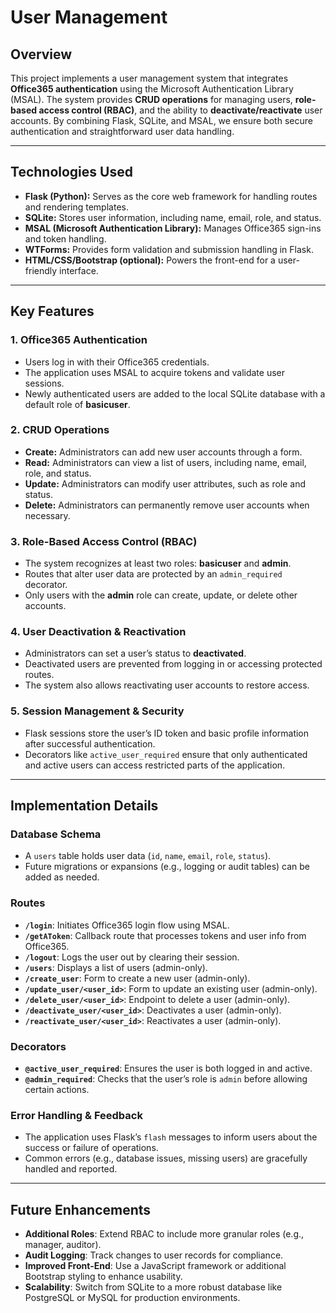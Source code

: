 # User Management

## Overview
This project implements a user management system that integrates **Office365 authentication** using the Microsoft Authentication Library (MSAL). The system provides **CRUD operations** for managing users, **role-based access control (RBAC)**, and the ability to **deactivate/reactivate** user accounts. By combining Flask, SQLite, and MSAL, we ensure both secure authentication and straightforward user data handling.

---

## Technologies Used
- **Flask (Python):** Serves as the core web framework for handling routes and rendering templates.  
- **SQLite:** Stores user information, including name, email, role, and status.  
- **MSAL (Microsoft Authentication Library):** Manages Office365 sign-ins and token handling.  
- **WTForms:** Provides form validation and submission handling in Flask.  
- **HTML/CSS/Bootstrap (optional):** Powers the front-end for a user-friendly interface.

---

## Key Features

### 1. Office365 Authentication
- Users log in with their Office365 credentials.  
- The application uses MSAL to acquire tokens and validate user sessions.  
- Newly authenticated users are added to the local SQLite database with a default role of **basicuser**.

### 2. CRUD Operations
- **Create:** Administrators can add new user accounts through a form.  
- **Read:** Administrators can view a list of users, including name, email, role, and status.  
- **Update:** Administrators can modify user attributes, such as role and status.  
- **Delete:** Administrators can permanently remove user accounts when necessary.

### 3. Role-Based Access Control (RBAC)
- The system recognizes at least two roles: **basicuser** and **admin**.  
- Routes that alter user data are protected by an `admin_required` decorator.  
- Only users with the **admin** role can create, update, or delete other accounts.

### 4. User Deactivation & Reactivation
- Administrators can set a user’s status to **deactivated**.  
- Deactivated users are prevented from logging in or accessing protected routes.  
- The system also allows reactivating user accounts to restore access.

### 5. Session Management & Security
- Flask sessions store the user’s ID token and basic profile information after successful authentication.  
- Decorators like `active_user_required` ensure that only authenticated and active users can access restricted parts of the application.

---

## Implementation Details

### Database Schema
- A `users` table holds user data (`id`, `name`, `email`, `role`, `status`).  
- Future migrations or expansions (e.g., logging or audit tables) can be added as needed.

### Routes
- **`/login`**: Initiates Office365 login flow using MSAL.  
- **`/getAToken`**: Callback route that processes tokens and user info from Office365.  
- **`/logout`**: Logs the user out by clearing their session.  
- **`/users`**: Displays a list of users (admin-only).  
- **`/create_user`**: Form to create a new user (admin-only).  
- **`/update_user/<user_id>`**: Form to update an existing user (admin-only).  
- **`/delete_user/<user_id>`**: Endpoint to delete a user (admin-only).  
- **`/deactivate_user/<user_id>`**: Deactivates a user (admin-only).  
- **`/reactivate_user/<user_id>`**: Reactivates a user (admin-only).

### Decorators
- **`@active_user_required`**: Ensures the user is both logged in and active.  
- **`@admin_required`**: Checks that the user’s role is `admin` before allowing certain actions.

### Error Handling & Feedback
- The application uses Flask’s `flash` messages to inform users about the success or failure of operations.  
- Common errors (e.g., database issues, missing users) are gracefully handled and reported.

---

## Future Enhancements
- **Additional Roles**: Extend RBAC to include more granular roles (e.g., manager, auditor).  
- **Audit Logging**: Track changes to user records for compliance.  
- **Improved Front-End**: Use a JavaScript framework or additional Bootstrap styling to enhance usability.  
- **Scalability**: Switch from SQLite to a more robust database like PostgreSQL or MySQL for production environments.
